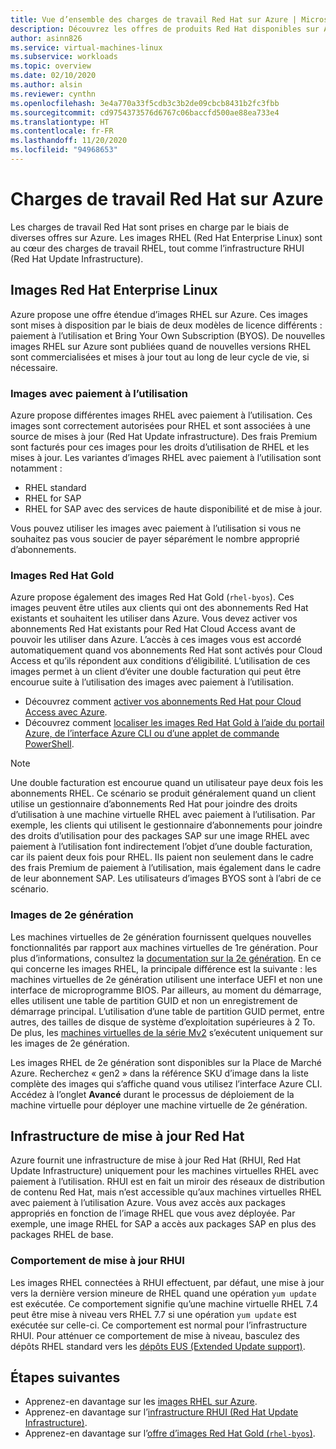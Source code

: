```yaml
---
title: Vue d’ensemble des charges de travail Red Hat sur Azure | Microsoft Docs
description: Découvrez les offres de produits Red Hat disponibles sur Azure.
author: asinn826
ms.service: virtual-machines-linux
ms.subservice: workloads
ms.topic: overview
ms.date: 02/10/2020
ms.author: alsin
ms.reviewer: cynthn
ms.openlocfilehash: 3e4a770a33f5cdb3c3b2de09cbcb8431b2fc3fbb
ms.sourcegitcommit: cd9754373576d6767c06baccfd500ae88ea733e4
ms.translationtype: HT
ms.contentlocale: fr-FR
ms.lasthandoff: 11/20/2020
ms.locfileid: "94968653"
---
```

# <a name="red-hat-workloads-on-azure"></a>Charges de travail Red Hat sur Azure

Les charges de travail Red Hat sont prises en charge par le biais de diverses offres sur Azure. Les images RHEL (Red Hat Enterprise Linux) sont au cœur des charges de travail RHEL, tout comme l’infrastructure RHUI (Red Hat Update Infrastructure).

## <a name="red-hat-enterprise-linux-images"></a>Images Red Hat Enterprise Linux

Azure propose une offre étendue d’images RHEL sur Azure. Ces images sont mises à disposition par le biais de deux modèles de licence différents : paiement à l’utilisation et Bring Your Own Subscription (BYOS). De nouvelles images RHEL sur Azure sont publiées quand de nouvelles versions RHEL sont commercialisées et mises à jour tout au long de leur cycle de vie, si nécessaire.

### <a name="pay-as-you-go-images"></a>Images avec paiement à l’utilisation

Azure propose différentes images RHEL avec paiement à l’utilisation. Ces images sont correctement autorisées pour RHEL et sont associées à une source de mises à jour (Red Hat Update infrastructure). Des frais Premium sont facturés pour ces images pour les droits d’utilisation de RHEL et les mises à jour. Les variantes d’images RHEL avec paiement à l’utilisation sont notamment :

* RHEL standard
* RHEL for SAP
* RHEL for SAP avec des services de haute disponibilité et de mise à jour.

Vous pouvez utiliser les images avec paiement à l’utilisation si vous ne souhaitez pas vous soucier de payer séparément le nombre approprié d’abonnements.

### <a name="red-hat-gold-images"></a>Images Red Hat Gold

Azure propose également des images Red Hat Gold (`rhel-byos`). Ces images peuvent être utiles aux clients qui ont des abonnements Red Hat existants et souhaitent les utiliser dans Azure. Vous devez activer vos abonnements Red Hat existants pour Red Hat Cloud Access avant de pouvoir les utiliser dans Azure. L’accès à ces images vous est accordé automatiquement quand vos abonnements Red Hat sont activés pour Cloud Access et qu’ils répondent aux conditions d’éligibilité. L’utilisation de ces images permet à un client d’éviter une double facturation qui peut être encourue suite à l’utilisation des images avec paiement à l’utilisation.
* Découvrez comment [activer vos abonnements Red Hat pour Cloud Access avec Azure](https://access.redhat.com/documentation/en-us/red_hat_subscription_management/1/html/red_hat_cloud_access_reference_guide/con-enable-subs).
* Découvrez comment [localiser les images Red Hat Gold à l’aide du portail Azure, de l’interface Azure CLI ou d’une applet de commande PowerShell](./byos.md).

> [!NOTE]
> Une double facturation est encourue quand un utilisateur paye deux fois les abonnements RHEL. Ce scénario se produit généralement quand un client utilise un gestionnaire d’abonnements Red Hat pour joindre des droits d’utilisation à une machine virtuelle RHEL avec paiement à l’utilisation. Par exemple, les clients qui utilisent le gestionnaire d’abonnements pour joindre des droits d’utilisation pour des packages SAP sur une image RHEL avec paiement à l’utilisation font indirectement l’objet d’une double facturation, car ils paient deux fois pour RHEL. Ils paient non seulement dans le cadre des frais Premium de paiement à l’utilisation, mais également dans le cadre de leur abonnement SAP. Les utilisateurs d’images BYOS sont à l’abri de ce scénario.

### <a name="generation-2-images"></a>Images de 2e génération

Les machines virtuelles de 2e génération fournissent quelques nouvelles fonctionnalités par rapport aux machines virtuelles de 1re génération. Pour plus d’informations, consultez la [documentation sur la 2e génération](../../generation-2.md). En ce qui concerne les images RHEL, la principale différence est la suivante : les machines virtuelles de 2e génération utilisent une interface UEFI et non une interface de microprogramme BIOS. Par ailleurs, au moment du démarrage, elles utilisent une table de partition GUID et non un enregistrement de démarrage principal. L’utilisation d’une table de partition GUID permet, entre autres, des tailles de disque de système d’exploitation supérieures à 2 To. De plus, les [machines virtuelles de la série Mv2](../../mv2-series.md) s’exécutent uniquement sur les images de 2e génération.

Les images RHEL de 2e génération sont disponibles sur la Place de Marché Azure. Recherchez « gen2 » dans la référence SKU d’image dans la liste complète des images qui s’affiche quand vous utilisez l’interface Azure CLI. Accédez à l’onglet **Avancé** durant le processus de déploiement de la machine virtuelle pour déployer une machine virtuelle de 2e génération.

## <a name="red-hat-update-infrastructure"></a>Infrastructure de mise à jour Red Hat

Azure fournit une infrastructure de mise à jour Red Hat (RHUI, Red Hat Update Infrastructure) uniquement pour les machines virtuelles RHEL avec paiement à l’utilisation. RHUI est en fait un miroir des réseaux de distribution de contenu Red Hat, mais n’est accessible qu’aux machines virtuelles RHEL avec paiement à l’utilisation Azure. Vous avez accès aux packages appropriés en fonction de l’image RHEL que vous avez déployée. Par exemple, une image RHEL for SAP a accès aux packages SAP en plus des packages RHEL de base.

### <a name="rhui-update-behavior"></a>Comportement de mise à jour RHUI

Les images RHEL connectées à RHUI effectuent, par défaut, une mise à jour vers la dernière version mineure de RHEL quand une opération `yum update` est exécutée. Ce comportement signifie qu’une machine virtuelle RHEL 7.4 peut être mise à niveau vers RHEL 7.7 si une opération `yum update` est exécutée sur celle-ci. Ce comportement est normal pour l’infrastructure RHUI. Pour atténuer ce comportement de mise à niveau, basculez des dépôts RHEL standard vers les [dépôts EUS (Extended Update support)](./redhat-rhui.md#rhel-eus-and-version-locking-rhel-vms).

## <a name="next-steps"></a>Étapes suivantes

* Apprenez-en davantage sur les [images RHEL sur Azure](./redhat-images.md).
* Apprenez-en davantage sur l’[infrastructure RHUI (Red Hat Update Infrastructure)](./redhat-rhui.md).
* Apprenez-en davantage sur l’[offre d’images Red Hat Gold (`rhel-byos`)](./byos.md).